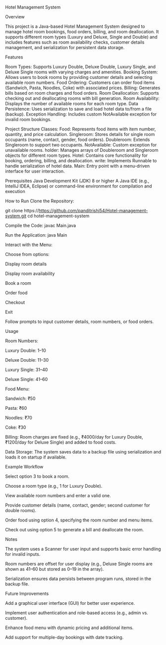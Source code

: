 Hotel Management System

Overview

This project is a Java-based Hotel Management System designed to manage hotel room bookings, food orders, billing, and room deallocation. It supports different room types (Luxury and Deluxe, Single and Double) and includes features such as room availability checks, customer details management, and serialization for persistent data storage.

Features

Room Types: Supports Luxury Double, Deluxe Double, Luxury Single, and Deluxe Single rooms with varying charges and amenities.
Booking System: Allows users to book rooms by providing customer details and selecting available room numbers.
Food Ordering: Customers can order food items (Sandwich, Pasta, Noodles, Coke) with associated prices.
Billing: Generates bills based on room charges and food orders.
Room Deallocation: Supports checking out and deallocating rooms with bill generation.
Room Availability: Displays the number of available rooms for each room type.
Data Persistence: Uses serialization to save and load hotel data to/from a file (backup).
Exception Handling: Includes custom NotAvailable exception for invalid room bookings.

Project Structure
Classes:
Food: Represents food items with item number, quantity, and price calculation.
Singleroom: Stores details for single room occupants (name, contact, gender, food orders).
Doubleroom: Extends Singleroom to support two occupants.
NotAvailable: Custom exception for unavailable rooms.
holder: Manages arrays of Doubleroom and Singleroom objects for different room types.
Hotel: Contains core functionality for booking, ordering, billing, and deallocation.
write: Implements Runnable to handle serialization of hotel data.
Main: Entry point with a menu-driven interface for user interaction.

Prerequisites
Java Development Kit (JDK) 8 or higher
A Java IDE (e.g., IntelliJ IDEA, Eclipse) or command-line environment for compilation and execution

How to Run
Clone the Repository:

git clone https://https://github.com/panditrishi54/Hotel-management-system.git
cd hotel-management-system

Compile the Code:
javac Main.java

Run the Application:
java Main



Interact with the Menu:

Choose from options:




Display room details



Display room availability



Book a room



Order food



Checkout



Exit



Follow prompts to input customer details, room numbers, or food orders.

Usage





Room Numbers:





Luxury Double: 1–10



Deluxe Double: 11–30



Luxury Single: 31–40



Deluxe Single: 41–60



Food Menu:





Sandwich: ₹50



Pasta: ₹60



Noodles: ₹70



Coke: ₹30



Billing: Room charges are fixed (e.g., ₹4000/day for Luxury Double, ₹1200/day for Deluxe Single) and added to food costs.



Data Storage: The system saves data to a backup file using serialization and loads it on startup if available.

Example Workflow





Select option 3 to book a room.



Choose a room type (e.g., 1 for Luxury Double).



View available room numbers and enter a valid one.



Provide customer details (name, contact, gender; second customer for double rooms).



Order food using option 4, specifying the room number and menu items.



Check out using option 5 to generate a bill and deallocate the room.

Notes





The system uses a Scanner for user input and supports basic error handling for invalid inputs.



Room numbers are offset for user display (e.g., Deluxe Single rooms are shown as 41–60 but stored as 0–19 in the array).



Serialization ensures data persists between program runs, stored in the backup file.

Future Improvements





Add a graphical user interface (GUI) for better user experience.



Implement user authentication and role-based access (e.g., admin vs. customer).



Enhance food menu with dynamic pricing and additional items.



Add support for multiple-day bookings with date tracking.
